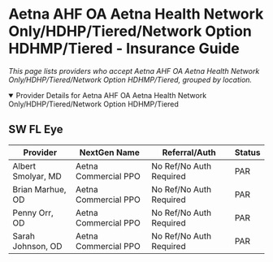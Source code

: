 # Aetna AHF OA Aetna Health Network Only/HDHP/Tiered/Network Option HDHMP/Tiered - Insurance Guide

*This page lists providers who accept Aetna AHF OA Aetna Health Network Only/HDHP/Tiered/Network Option HDHMP/Tiered, grouped by location.*

<details open><summary>Provider Details for Aetna AHF OA Aetna Health Network Only/HDHP/Tiered/Network Option HDHMP/Tiered</summary>

## SW FL Eye

| Provider | NextGen Name | Referral/Auth | Status |
|----------|-------------|--------------|--------|
| Albert Smolyar, MD | Aetna Commercial PPO | No Ref/No Auth Required | PAR |
| Brian Marhue, OD | Aetna Commercial PPO | No Ref/No Auth Required | PAR |
| Penny Orr, OD | Aetna Commercial PPO | No Ref/No Auth Required | PAR |
| Sarah Johnson, OD | Aetna Commercial PPO | No Ref/No Auth Required | PAR |

</details>

